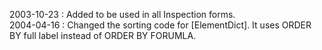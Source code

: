 2003-10-23 : Added to be used in all Inspection forms.  2004-04-16 : Changed the sorting code for [ElementDict].  It uses ORDER BY full label instead of ORDER BY FORUMLA.